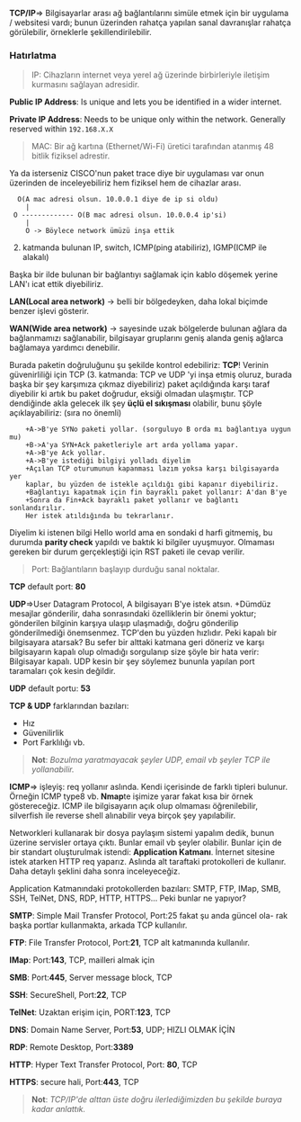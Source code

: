 **TCP/IP**=> Bilgisayarlar arası ağ bağlantılarını simüle etmek için bir uygulama / websitesi vardı; bunun üzerinden rahatça yapılan sanal davranışlar rahatça görülebilir, örneklerle şekillendirilebilir.

### Hatırlatma
> IP: Cihazların internet veya yerel ağ üzerinde birbirleriyle iletişim kurmasını sağlayan adresidir.

**Public IP Address**: Is unique and lets you be identified in a wider internet. 

**Private IP Address**: Needs to be unique only within the network. Generally reserved within `192.168.X.X`

> MAC: Bir ağ kartına (Ethernet/Wi-Fi) üretici tarafından atanmış 48 bitlik fiziksel adrestir.

Ya da isterseniz CISCO'nun paket trace diye bir uygulaması var onun üzerinden de inceleyebiliriz hem fiziksel hem de cihazlar arası.

      O(A mac adresi olsun. 10.0.0.1 diye de ip si oldu)
        |
     O ------------- O(B mac adresi olsun. 10.0.0.4 ip'si)
        |
        O -> Böylece network ümüzü inşa ettik

2. katmanda bulunan IP, switch, ICMP(ping atabiliriz), IGMP(ICMP ile alakalı)

Başka bir ilde bulunan bir bağlantıyı sağlamak için kablo döşemek yerine LAN'ı icat ettik diyebiliriz.

**LAN(Local area network)** -> belli bir bölgedeyken, daha lokal biçimde benzer işlevi gösterir.

**WAN(Wide area network)** -> sayesinde uzak bölgelerde bulunan ağlara da bağlanmamızı sağlanabilir, bilgisayar gruplarını geniş alanda geniş ağlarca bağlamaya yardımcı denebilir.

Burada paketin doğruluğunu şu şekilde kontrol edebiliriz: **TCP**!
    Verinin güvenirliliği için TCP (3. katmanda: TCP ve UDP 'yi inşa etmiş oluruz, burada başka bir şey karşımıza çıkmaz diyebiliriz) paket açıldığında karşı taraf diyebilir ki artık bu paket doğrudur, eksiği olmadan ulaşmıştır. TCP dendiğinde akla gelecek ilk şey **üçlü el sıkışması** olabilir, bunu şöyle açıklayabiliriz: (sıra no önemli)
	
        +A->B'ye SYNo paketi yollar. (sorguluyo B orda mı bağlantıya uygun mu)
        +B->A'ya SYN+Ack paketleriyle art arda yollama yapar.
		+A->B'ye Ack yollar.
		+A->B'ye istediği bilgiyi yolladı diyelim
		+Açılan TCP oturumunun kapanması lazım yoksa karşı bilgisayarda yer
		kaplar, bu yüzden de istekle açıldığı gibi kapanır diyebiliriz.
		+Bağlantıyı kapatmak için fin bayraklı paket yollanır: A'dan B'ye
		+Sonra da Fin+Ack bayraklı paket yollanır ve bağlantı sonlandırılır.
		Her istek atıldığında bu tekrarlanır.

Diyelim ki istenen bilgi Hello world ama en sondaki d harfi gitmemiş, bu durumda **parity check** yapıldı ve baktık ki bilgiler uyuşmuyor. Olmaması gereken bir durum gerçekleştiği için RST paketi ile cevap verilir.

> Port: Bağlantıların başlayıp durduğu sanal noktalar.

**TCP** default port: **80**

**UDP**=>User Datagram Protocol, 
A bilgisayarı B'ye istek atsın.
    +Dümdüz mesajlar gönderilir, daha sonrasındaki özelliklerin bir önemi yoktur; gönderilen bilginin karşıya ulaşıp ulaşmadığı, doğru gönderilip gönderilmediği önemsenmez. TCP'den bu yüzden hızlıdır. Peki kapalı bir bilgisayara atarsak? Bu sefer bir alttaki katmana geri döneriz ve karşı bilgisayarın kapalı olup olmadığı sorgulanıp size şöyle bir hata verir: Bilgisayar kapalı. UDP kesin bir şey söylemez bununla yapılan port taramaları çok kesin değildir.

**UDP** default portu: **53**

**TCP & UDP** farklarından bazıları:
- Hız
- Güvenilirlik
- Port Farklılığı vb.

> **Not**: *Bozulma yaratmayacak şeyler UDP, email vb şeyler TCP ile yollanabilir.*

**ICMP**=> işleyiş: req yollanır aslında. Kendi içerisinde de farklı tipleri bulunur. Örneğin ICMP type8 vb. **Nmap**te işimize yarar fakat kısa bir örnek göstereceğiz. ICMP ile bilgisayarın açık olup olmaması öğrenilebilir, silverfish ile reverse shell alınabilir veya birçok şey yapılabilir.

Networkleri kullanarak bir dosya paylaşım sistemi yapalım dedik, bunun üzerine servisler ortaya çıktı. Bunlar email vb şeyler olabilir. Bunlar için de bir standart oluşturulmak istendi: **Application Katmanı**. İnternet sitesine istek atarken HTTP req yaparız. Aslında alt taraftaki protokolleri de kullanır. Daha detaylı şeklini daha sonra inceleyeceğiz.

Application Katmanındaki protokollerden bazıları: SMTP, FTP, IMap, SMB, SSH, TelNet, DNS, RDP, HTTP, HTTPS... Peki bunlar ne yapıyor?

**SMTP**: Simple Mail Transfer Protocol, Port:25 fakat şu anda güncel ola-
rak başka portlar kullanmakta, arkada TCP kullanılır.

**FTP**: File Transfer Protocol, Port:**21**, TCP alt katmanında kullanılır.

**IMap**: Port:**143**, TCP, mailleri almak için

**SMB**: Port:**445**, Server message block, TCP

**SSH**: SecureShell, Port:**22**, TCP

**TelNet**: Uzaktan erişim için, PORT:**123**, TCP

**DNS**: Domain Name Server, Port:**53**, UDP; HIZLI OLMAK İÇİN

**RDP**: Remote Desktop, Port:**3389**

**HTTP**: Hyper Text Transfer Protocol, Port: **80**, TCP

**HTTPS**: secure hali, Port:**443**, TCP

> **Not**: *TCP/IP'de alttan üste doğru ilerlediğimizden bu şekilde buraya kadar anlattık.*
